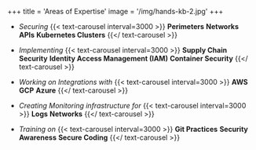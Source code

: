 +++
title = 'Areas of Expertise'
image = '/img/hands-kb-2.jpg'
+++

* _Securing_ {{< text-carousel interval=3000 >}}
**Perimeters**
**Networks**
**APIs**
**Kubernetes Clusters**
{{</ text-carousel >}}

* _Implementing_ {{< text-carousel interval=3000 >}}
**Supply Chain Security**
**Identity Access Management (IAM)**
**Container Security**
{{</ text-carousel >}}

* _Working on Integrations with_ {{< text-carousel interval=3000 >}}
**AWS**
**GCP**
**Azure**
{{</ text-carousel >}}

* _Creating Monitoring infrastructure for_ {{< text-carousel interval=3000 >}}
**Logs**
**Networks**
{{</ text-carousel >}}

* _Training on_ {{< text-carousel interval=3000 >}}
**Git Practices**
**Security Awareness**
**Secure Coding**
{{</ text-carousel >}}
